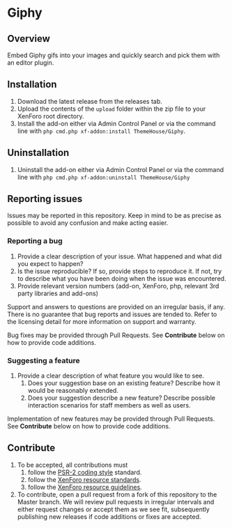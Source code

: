 # Giphy
## Overview
Embed Giphy gifs into your images and quickly search and pick them with an editor plugin.

## Installation
1. Download the latest release from the releases tab.
2. Upload the contents of the `upload` folder within the zip file to your XenForo root directory.
3. Install the add-on either via Admin Control Panel or via the command line with `php cmd.php xf-addon:install ThemeHouse/Giphy`.

## Uninstallation
1. Uninstall the add-on either via Admin Control Panel or via the command line with `php cmd.php xf-addon:uninstall ThemeHouse/Giphy`

## Reporting issues
Issues may be reported in this repository. Keep in mind to be as precise as possible to avoid any confusion and make acting easier.
### Reporting a bug
1. Provide a clear description of your issue. What happened and what did you expect to happen?
2. Is the issue reproducible? If so, provide steps to reproduce it. If not, try to describe what you have been doing when the issue was encountered.
3. Provide relevant version numbers (add-on, XenForo, php, relevant 3rd party libraries and add-ons)

Support and answers to questions are provided on an irregular basis, if any. There is no guarantee that bug reports and issues are tended to. Refer to the licensing detail for more information on support and warranty.

Bug fixes may be provided through Pull Requests.  See **Contribute** below on how to provide code additions.

### Suggesting a feature
1. Provide a clear description of what feature you would like to see.
    1. Does your suggestion base on an existing feature? Describe how it would be reasonably extended.
    2. Does your suggestion describe a new feature? Describe possible interaction scenarios for staff members as well as users.

Implementation of new features may be provided through Pull Requests. See **Contribute** below on how to provide code additions.

## Contribute
1. To be accepted, all contributions must
    1. follow the [PSR-2 coding style](https://www.php-fig.org/psr/psr-2/) standard.
    2. follow the [XenForo resource standards](https://xenforo.com/community/help/resource-standards/).
    3. follow the [XenForo resource guidelines](https://xenforo.com/community/help/resource-guidelines/).
2. To contribute, open a pull request from a fork of this repository to the Master branch. We will review pull requests in irregular intervals and either request changes or accept them as we see fit, subsequently publishing new releases if code additions or fixes are accepted.